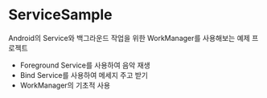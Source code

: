 # ServiceSample
Android의 Service와 백그라운드 작업을 위한 WorkManager를 사용해보는 예제 프로젝트

* Foreground Service를 사용하여 음악 재생
* Bind Service를 사용하여 메세지 주고 받기
* WorkManager의 기초적 사용
